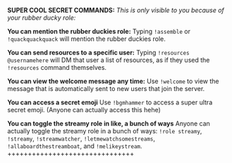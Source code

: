 **SUPER COOL SECRET COMMANDS:**
*This is only visible to you because of your rubber ducky role:*

**You can mention the rubber duckies role:**
Typing `!assemble` or `!quackquackquack` will mention the rubber duckies role.

**You can send resources to a specific user:**
Typing `!resources @usernamehere` will DM that user a list of resources, as if they used the `!resources` command themselves.

**You can view the welcome message any time:**
Use `!welcome` to view the message that is automatically sent to new users that join the server.

**You can access a secret emoji**
Use `!bgmhammer` to access a super ultra secret emoji. (Anyone can actually access this hehe)

**You can toggle the streamy role in like, a bunch of ways**
Anyone can actually toggle the streamy role in a bunch of ways: `!role streamy`, `!streamy`, `!streamwatcher`, `!letmewatchsomestreams`, `!allaboardthestreamboat`, and `!melikeystream`.
+++++++++++++++++++++++++++++++